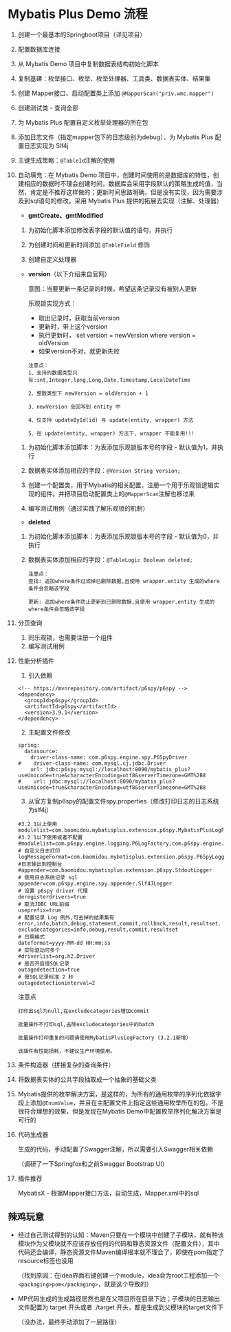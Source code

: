 # Mybatis Plus Demo 流程

1. 创建一个最基本的Springboot项目（详见项目）

2. 配置数据库连接

3. 从 Mybatis Demo 项目中复制数据表结构初始化脚本

4. 复制基建：枚举接口、枚举、枚举处理器、工具类、数据表实体、结果集

5. 创建 Mapper接口、启动配置类上添加 `@MapperScan("priv.wmc.mapper")`

6. 创建测试类 - 查询全部

7. 为 Mybatis Plus 配置自定义枚举处理器的所在包

8. 添加日志文件（指定mapper包下的日志级别为debug）、为 Mybatis Plus 配置日志实现为 Slf4j

9. 主键生成策略：`@TableId`注解的使用

10. 自动填充：在 Mybatis Demo 项目中，创建时间使用的是数据库的特性，创建相应的数据时不理会创建时间，数据库会采用字段默认的策略生成的值，当然，肯定是不推荐这样做的；更新时间思路明确，但是没有实现，因为需要涉及到sql语句的修改。采用 Mybatis Plus 提供的拓展去实现（注解、处理器）

    - **gmtCreate、gmtModified**

    1. 为初始化脚本添加修改表字段的默认值的语句，并执行

    2. 为创建时间和更新时间添加 `@TableField` 修饰

    3. 创建自定义处理器

    - **version**（以下介绍来自官网）

      意图：当要更新一条记录的时候，希望这条记录没有被别人更新

      乐观锁实现方式：

      - 取出记录时，获取当前version
      - 更新时，带上这个version
      - 执行更新时， set version = newVersion where version = oldVersion
      - 如果version不对，就更新失败

      ```
      注意点：
      1、支持的数据类型只有:int,Integer,long,Long,Date,Timestamp,LocalDateTime
      
      2、整数类型下 newVersion = oldVersion + 1
      
      3、newVersion 会回写到 entity 中
      
      4、仅支持 updateById(id) 与 update(entity, wrapper) 方法
      
      5、在 update(entity, wrapper) 方法下, wrapper 不能复用!!!
      ```

    1. 为初始化脚本添加脚本：为表添加乐观锁版本号的字段 - 默认值为1，并执行

    2. 数据表实体添加相应的字段：`@Version String version;`
    3. 创建一个配置类，用于Mybatis的相关配置，注册一个用于乐观锁逻辑实现的组件。并把项目启动配置类上的`@MapperScan`注解也移过来
    4. 编写测试用例（通过实践了解乐观锁的机制）

    - **deleted**

    1. 为初始化脚本添加脚本：为表添加乐观锁版本号的字段 - 默认值为0，并执行

    2. 数据表实体添加相应的字段：`@TableLogic Boolean deleted;`

       ```
       注意点：
       查找: 追加where条件过滤掉已删除数据,且使用 wrapper.entity 生成的where条件会忽略该字段
       
       更新: 追加where条件防止更新到已删除数据,且使用 wrapper.entity 生成的where条件会忽略该字段
       ```

11. 分页查询

    1. 同乐观锁，也需要注册一个组件
    2. 编写测试用例

12. 性能分析插件

    1. 引入依赖

    ```
    <!-- https://mvnrepository.com/artifact/p6spy/p6spy -->
    <dependency>
      <groupId>p6spy</groupId>
      <artifactId>p6spy</artifactId>
      <version>3.9.1</version>
    </dependency>
    ```

    2. 主配置文件修改

    ```
    spring:
      datasource:
        driver-class-name: com.p6spy.engine.spy.P6SpyDriver
    #    driver-class-name: com.mysql.cj.jdbc.Driver
        url: jdbc:p6spy:mysql://localhost:8090/mybatis_plus?useUnicode=true&characterEncoding=utf8&serverTimezone=GMT%2B8
    #    url: jdbc:mysql://localhost:8090/mybatis_plus?useUnicode=true&characterEncoding=utf8&serverTimezone=GMT%2B8
    ```

    3. 从官方复制p6spy的配置文件spy.properties（修改打印日志的日志系统为slf4j）

    ```
    #3.2.1以上使用
    modulelist=com.baomidou.mybatisplus.extension.p6spy.MybatisPlusLogFactory,com.p6spy.engine.outage.P6OutageFactory
    #3.2.1以下使用或者不配置
    #modulelist=com.p6spy.engine.logging.P6LogFactory,com.p6spy.engine.outage.P6OutageFactory
    # 自定义日志打印
    logMessageFormat=com.baomidou.mybatisplus.extension.p6spy.P6SpyLogger
    #日志输出到控制台
    #appender=com.baomidou.mybatisplus.extension.p6spy.StdoutLogger
    # 使用日志系统记录 sql
    appender=com.p6spy.engine.spy.appender.Slf4JLogger
    # 设置 p6spy driver 代理
    deregisterdrivers=true
    # 取消JDBC URL前缀
    useprefix=true
    # 配置记录 Log 例外,可去掉的结果集有error,info,batch,debug,statement,commit,rollback,result,resultset.
    excludecategories=info,debug,result,commit,resultset
    # 日期格式
    dateformat=yyyy-MM-dd HH:mm:ss
    # 实际驱动可多个
    #driverlist=org.h2.Driver
    # 是否开启慢SQL记录
    outagedetection=true
    # 慢SQL记录标准 2 秒
    outagedetectioninterval=2
    ```

    注意点

    ```
    打印出sql为null,在excludecategories增加commit
    
    批量操作不打印sql,去除excludecategories中的batch
    
    批量操作打印重复的问题请使用MybatisPlusLogFactory (3.2.1新增）
    
    该插件有性能损耗，不建议生产环境使用。
    ```

13. 条件构造器（拼接复杂的查询条件）
14. 将数据表实体的公共字段抽取成一个抽象的基础父类

16. Mybatis提供的枚举解决方案，是这样的，为所有的通用枚举的序列化依据字段上添加`@EnumValue`，并且在主配置文件上指定这些通用枚举所在的包。不是很符合理想的效果，但是发现在Mybatis Demo中配置枚举序列化解决方案是可行的

17. 代码生成器

    生成的代码，手动配置了Swagger注解，所以需要引入Swagger相关依赖

    （调研了一下Springfox和之前Swagger Bootstrap UI）

18. 插件推荐

    MybatisX - 根据Mapper接口方法，自动生成，Mapper.xml中的sql

## 辣鸡玩意

- 经过自己测试得到的认知：Maven只要在一个模块中创建了子模块，就有种该模块作为父模块就不应该存放任何的代码和静态资源文件（配置文件），其中代码还会编译，静态资源文件Maven编译根本就不理会了，即使在pom指定了resource标签也没用

  （找到原因：在idea界面右键创建一个module，idea会为root工程添加一个`<packaging>pom</packaging>`，就是这个导致的）

- MP代码生成的生成路径居然也是在父项目所在目录下边；子模块的日志输出文件配置为 target 开头或者 ./target 开头，都是生成到父模块的target文件下

  （没办法，最终手动添加了一层路径）
